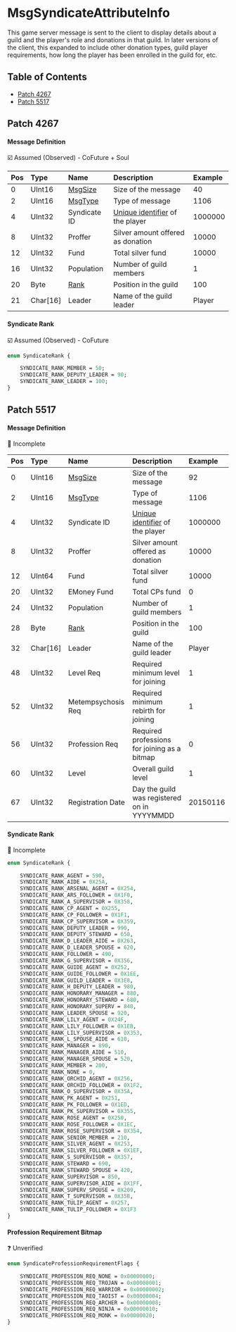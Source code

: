 # MsgSyndicateAttributeInfo

This game server message is sent to the client to display details about a guild and the player's role and donations in that guild. In later versions of the client, this expanded to include other donation types, guild player requirements, how long the player has been enrolled in the guild for, etc.

## Table of Contents

* [Patch 4267](#patch-4267)
* [Patch 5517](#patch-5517)

## Patch 4267

#### Message Definition

☑️ Assumed (Observed) - CoFuture + Soul

| Pos | Type | Name | Description | Example |
|:-------|:--------|:--------|:--------|:--------|
| 0  | UInt16 | [MsgSize](index.md#message-header) | Size of the message | 40 |
| 2  | UInt16 | [MsgType](index.md#message-header) | Type of message | 1106 |
| 4  | UInt32 | Syndicate ID | [Unique identifier](/network/identifiers.md) of the player | 1000000 |
| 8  | UInt32 | Proffer | Silver amount offered as donation | 10000 |
| 12 | UInt32 | Fund | Total silver fund | 10000 |
| 16 | UInt32 | Population | Number of guild members | 1 |
| 20 | Byte | [Rank](#syndicate-rank) | Position in the guild | 100 |
| 21 | Char[16] | Leader | Name of the guild leader | Player |

#### Syndicate Rank

☑️ Assumed (Observed) - CoFuture

```proto
enum SyndicateRank {

    SYNDICATE_RANK_MEMBER = 50;
    SYNDICATE_RANK_DEPUTY_LEADER = 90;
    SYNDICATE_RANK_LEADER = 100;
}
```

## Patch 5517

#### Message Definition

🚩 Incomplete

| Pos | Type | Name | Description | Example |
|:-------|:--------|:--------|:--------|:--------|
| 0  | UInt16 | [MsgSize](index.md#message-header) | Size of the message | 92 |
| 2  | UInt16 | [MsgType](index.md#message-header) | Type of message | 1106 |
| 4  | UInt32 | Syndicate ID | [Unique identifier](/network/identifiers.md) of the player | 1000000 |
| 8  | UInt32 | Proffer | Silver amount offered as donation | 10000 |
| 12 | UInt64 | Fund | Total silver fund | 10000 |
| 20 | UInt32 | EMoney Fund | Total CPs fund | 0 |
| 24 | UInt32 | Population | Number of guild members | 1 |
| 28 | Byte | [Rank](#syndicate-rank-1) | Position in the guild | 100 |
| 32 | Char[16] | Leader | Name of the guild leader | Player |
| 48 | UInt32 | Level Req | Required minimum level for joining | 1 |
| 52 | UInt32 | Metempsychosis Req | Required minimum rebirth for joining | 1 |
| 56 | UInt32 | Profession Req | Required professions for joining as a bitmap | 0 |
| 60 | UInt32 | Level | Overall guild level | 1 |
| 67 | UInt32 | Registration Date | Day the guild was registered on in YYYYMMDD | 20150116 |

#### Syndicate Rank

🚩 Incomplete

```proto
enum SyndicateRank {

    SYNDICATE_RANK_AGENT = 590,
    SYNDICATE_RANK_AIDE = 0X25A,
    SYNDICATE_RANK_ARSENAL_AGENT = 0X254,
    SYNDICATE_RANK_ARS_FOLLOWER = 0X1F0,
    SYNDICATE_RANK_A_SUPERVISOR = 0X358,
    SYNDICATE_RANK_CP_AGENT = 0X255,
    SYNDICATE_RANK_CP_FOLLOWER = 0X1F1,
    SYNDICATE_RANK_CP_SUPERVISOR = 0X359,
    SYNDICATE_RANK_DEPUTY_LEADER = 990,
    SYNDICATE_RANK_DEPUTY_STEWARD = 650,
    SYNDICATE_RANK_D_LEADER_AIDE = 0X263,
    SYNDICATE_RANK_D_LEADER_SPOUSE = 620,
    SYNDICATE_RANK_FOLLOWER = 490,
    SYNDICATE_RANK_G_SUPERVISOR = 0X356,
    SYNDICATE_RANK_GUIDE_AGENT = 0X252,
    SYNDICATE_RANK_GUIDE_FOLLOWER = 0X1EE,
    SYNDICATE_RANK_GUILD_LEADER = 0X3E8,
    SYNDICATE_RANK_H_DEPUTY_LEADER = 980,
    SYNDICATE_RANK_HONORARY_MANAGER = 880,
    SYNDICATE_RANK_HONORARY_STEWARD = 680,
    SYNDICATE_RANK_HONORARY_SUPERV = 840,
    SYNDICATE_RANK_LEADER_SPOUSE = 920,
    SYNDICATE_RANK_LILY_AGENT = 0X24F,
    SYNDICATE_RANK_LILY_FOLLOWER = 0X1EB,
    SYNDICATE_RANK_LILY_SUPERVISOR = 0X353,
    SYNDICATE_RANK_L_SPOUSE_AIDE = 610,
    SYNDICATE_RANK_MANAGER = 890,
    SYNDICATE_RANK_MANAGER_AIDE = 510,
    SYNDICATE_RANK_MANAGER_SPOUSE = 520,
    SYNDICATE_RANK_MEMBER = 200,
    SYNDICATE_RANK_NONE = 0,
    SYNDICATE_RANK_ORCHID_AGENT = 0X256,
    SYNDICATE_RANK_ORCHID_FOLLOWER = 0X1F2,
    SYNDICATE_RANK_O_SUPERVISOR = 0X35A,
    SYNDICATE_RANK_PK_AGENT = 0X251,
    SYNDICATE_RANK_PK_FOLLOWER = 0X1ED,
    SYNDICATE_RANK_PK_SUPERVISOR = 0X355,
    SYNDICATE_RANK_ROSE_AGENT = 0X250,
    SYNDICATE_RANK_ROSE_FOLLOWER = 0X1EC,
    SYNDICATE_RANK_ROSE_SUPERVISOR = 0X354,
    SYNDICATE_RANK_SENIOR_MEMBER = 210,
    SYNDICATE_RANK_SILVER_AGENT = 0X253,
    SYNDICATE_RANK_SILVER_FOLLOWER = 0X1EF,
    SYNDICATE_RANK_S_SUPERVISOR = 0X357,
    SYNDICATE_RANK_STEWARD = 690,
    SYNDICATE_RANK_STEWARD_SPOUSE = 420,
    SYNDICATE_RANK_SUPERVISOR = 850,
    SYNDICATE_RANK_SUPERVISOR_AIDE = 0X1FF,
    SYNDICATE_RANK_SUPERV_SPOUSE = 0X209,
    SYNDICATE_RANK_T_SUPERVISOR = 0X35B,
    SYNDICATE_RANK_TULIP_AGENT = 0X257,
    SYNDICATE_RANK_TULIP_FOLLOWER = 0X1F3
}
```

#### Profession Requirement Bitmap

❓ Unverified

```proto
enum SyndicateProfessionRequirementFlags {

    SYNDICATE_PROFESSION_REQ_NONE = 0x00000000;
    SYNDICATE_PROFESSION_REQ_TROJAN = 0x00000001;
    SYNDICATE_PROFESSION_REQ_WARRIOR = 0x00000002;
    SYNDICATE_PROFESSION_REQ_TAOIST = 0x00000004;
    SYNDICATE_PROFESSION_REQ_ARCHER = 0x00000008;
    SYNDICATE_PROFESSION_REQ_NINJA = 0x00000010;
    SYNDICATE_PROFESSION_REQ_MONK = 0x00000020;
}
```

